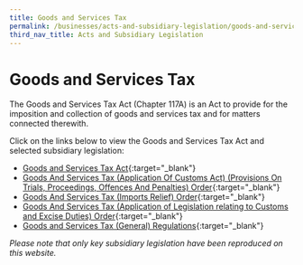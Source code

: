 ```yaml
---
title: Goods and Services Tax
permalink: /businesses/acts-and-subsidiary-legislation/goods-and-services-tax
third_nav_title: Acts and Subsidiary Legislation
---
```


# Goods and Services Tax

The Goods and Services Tax Act (Chapter 117A) is an Act to provide for the imposition and collection of goods and services tax and for matters connected therewith.

Click on the links below to view the Goods and Services Tax Act and selected subsidiary legislation:

+ [Goods and Services Tax Act](https://sso.agc.gov.sg/Act/GSTA1993){:target="_blank"}
+ [Goods And Services Tax (Application Of Customs Act) (Provisions On Trials, Proceedings, Offences And Penalties) Order](https://sso.agc.gov.sg/SL/GSTA1993-OR5){:target="_blank"}
+ [Goods And Services Tax (Imports Relief) Order](https://sso.agc.gov.sg/SL/GSTA1993-OR3){:target="_blank"}
+ [Goods And Services Tax (Application of Legislation relating to Customs and Excise Duties) Order](https://sso.agc.gov.sg/SL/GSTA1993-OR4){:target="_blank"}
+ [Goods and Services Tax (General) Regulations](https://sso.agc.gov.sg/SL/GSTA1993-RG1){:target="_blank"}


*Please note that only key subsidiary legislation have been reproduced on this website.*
